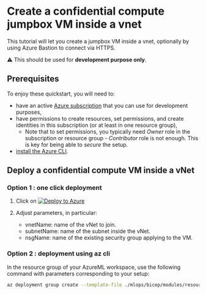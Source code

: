 # Create a confidential compute jumpbox VM inside a vnet

This tutorial will let you create a jumpbox VM inside a vnet, optionally by using Azure Bastion to connect via HTTPS.

:warning: This should be used for **development purpose only**.

## Prerequisites

To enjoy these quickstart, you will need to:
- have an active [Azure subscription](https://azure.microsoft.com) that you can use for development purposes,
- have permissions to create resources, set permissions, and create identities in this subscription (or at least in one resource group),
  - Note that to set permissions, you typically need _Owner_ role in the subscription or resource group - _Contributor_ role is not enough. This is key for being able to _secure_ the setup.
- [install the Azure CLI](https://learn.microsoft.com/en-us/cli/azure/install-azure-cli).

## Deploy a confidential compute VM inside a vNet

### Option 1 : one click deployment

1. Click on [![Deploy to Azure](https://aka.ms/deploytoazurebutton)](https://portal.azure.com/#create/Microsoft.Template/uri/https%3A%2F%2Fraw.githubusercontent.com%2FAzure-Samples%2Fazure-ml-federated-learning%2Frelease-sdkv2-iteration-03%2Fmlops%2Farm%2Fjumpbox_cc.json.json)

2. Adjust parameters, in particular:

    - vnetName: name of the vNet to join.
    - subnetName: name of the subnet inside the vNet.
    - nsgName: name of the existing security group applying to the VM.

### Option 2 : deployment using az cli

In the resource group of your AzureML workspace, use the following command with parameters corresponding to your setup:

```bash
az deployment group create --template-file ./mlops/bicep/modules/resources/jumpbox_cc.bicep --resource-group <resource group name> --parameters vnetName="..." subnetName="..." nsgName="..." jumpboxOs="linux"
```
